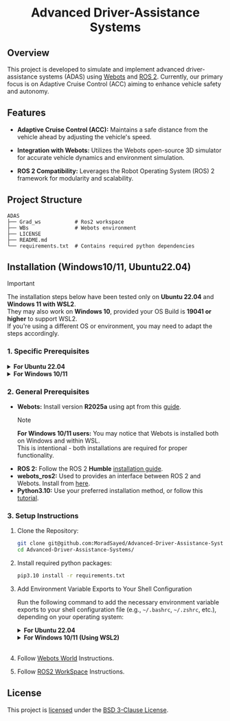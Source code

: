 <div align="center">
  <center><h1>Advanced Driver-Assistance Systems</h1></center>
</div>

## Overview

This project is developed to simulate and implement advanced driver-assistance systems (ADAS) using [Webots](https://cyberbotics.com/) and [ROS 2](https://docs.ros.org/en/humble/index.html). Currently, our primary focus is on Adaptive Cruise Control (ACC) aiming to enhance vehicle safety and autonomy.

## Features

- **Adaptive Cruise Control (ACC):** Maintains a safe distance from the vehicle ahead by adjusting the vehicle's speed.

- **Integration with Webots:** Utilizes the Webots open-source 3D simulator for accurate vehicle dynamics and environment simulation.

- **ROS 2 Compatibility:** Leverages the Robot Operating System (ROS) 2 framework for modularity and scalability.

## Project Structure

```
ADAS
├── Grad_ws           # Ros2 workspace
├── WBs               # Webots environment
├── LICENSE
├── README.md
└── requirements.txt  # Contains required python dependencies
```

## Installation (Windows10/11, Ubuntu22.04)

> [!IMPORTANT]  
> The installation steps below have been tested only on **Ubuntu 22.04** and **Windows 11 with WSL2**.  
> They may also work on **Windows 10**, provided your OS Build is **19041 or higher** to support WSL2.  
> If you're using a different OS or environment, you may need to adapt the steps accordingly.  

### 1. Specific Prerequisites

<details>
<summary><b>For Ubuntu 22.04</b></summary>

- There's no steps in this section, you can continue to the next step.

</details>

<details>
<summary><b>For Windows 10/11</b></summary>

1. Install **Webots R2025a** for windows from [**here**](https://github.com/cyberbotics/webots/releases/download/R2025a/webots-R2025a_setup.exe)

2. Run this command in **PowerShell as Administrator**:

    ```ps
    wsl --install -d Ubuntu-22.04
    ```

3. After completing the WSL2 installation and finishing the user setup. Follow the next steps **from your WSL2 terminal session**.  

</details>

### 2. General Prerequisites

- **Webots:** Install version **R2025a** using apt from this [guide](https://cyberbotics.com/doc/guide/installation-procedure#installing-the-debian-package-with-the-advanced-packaging-tool-apt).  
  > [!NOTE]  
  > **For Windows 10/11 users:** You may notice that Webots is installed both on Windows and within WSL.  
  > This is intentional - both installations are required for proper functionality.  
- **ROS 2:** Follow the ROS 2 **Humble** [installation guide](https://docs.ros.org/en/humble/Installation/Ubuntu-Install-Debs.html).
- **webots_ros2:** Used to provides an interface between ROS 2 and Webots. Install from [here](https://docs.ros.org/en/humble/Tutorials/Advanced/Simulators/Webots/Installation-Ubuntu.html#tasks).
- **Python3.10:** Use your preferred installation method, or follow this [tutorial](https://tutorpython.com/install-python-3-10-on-ubuntu-22-04#Prerequisites_for_installing_Python_310_on_Ubuntu_2204).

### 3. Setup Instructions

1. Clone the Repository:

    ```bash
    git clone git@github.com:MoradSayed/Advanced-Driver-Assistance-Systems.git  
    cd Advanced-Driver-Assistance-Systems/
    ```

2. Install required python packages:

    ```bash
    pip3.10 install -r requirements.txt
    ```

3. Add Environment Variable Exports to Your Shell Configuration

    Run the following command to add the necessary environment variable exports to your shell configuration file (e.g., `~/.bashrc`, `~/.zshrc`, etc.), depending on your operating system:

    <details>
    <summary><b>For Ubuntu 22.04</b></summary>

    ```bash
    cat << EOF >> ~/.bashrc

    # ADAS repo related environment variables
    export WEBOTS_HOME=/usr/local/webots
    export PYTHONPATH=\$PYTHONPATH:\$WEBOTS_HOME/lib/controller/python
    export LD_LIBRARY_PATH=\$LD_LIBRARY_PATH:\$WEBOTS_HOME/lib/controller
    export WEBOTS_PROTOCOL=ipc
    export GP_WS_DIR=$(pwd)
    EOF
    ```
    After running the above command, apply the changes by running:

    ```bash
    source ~/.bashrc
    ```
    </details>  

    <details>
    <summary><b>For Windows 10/11 (Using WSL2)</b></summary>

    ```bash
    cat << EOF >> ~/.bashrc

    # ADAS repo related environment variables
    export WEBOTS_HOME=/usr/local/webots
    export PYTHONPATH=\$PYTHONPATH:\$WEBOTS_HOME/lib/controller/python
    export LD_LIBRARY_PATH=\$LD_LIBRARY_PATH:\$WEBOTS_HOME/lib/controller
    export WINDOWS_IP=$(ip route | grep default | awk '{print $3}')
    export WEBOTS_PROTOCOL=tcp
    export GP_WS_DIR=$(pwd)
    EOF
    ```
    Apply the changes by running:

    ```bash
    source ~/.bashrc
    ```
    </details>
    <br>

4. Follow [Webots World](/WBs/README.md#how-to-run) Instructions.

5. Follow [ROS2 WorkSpace](/Grad_ws/README.md#how-to-run) Instructions.

## License

This project is [licensed](LICENSE) under the [BSD 3-Clause License](https://opensource.org/license/bsd-3-clause).
